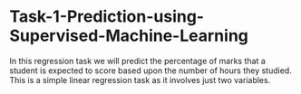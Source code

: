 # Task-1-Prediction-using-Supervised-Machine-Learning
In this regression task we will predict the percentage of marks that a student is expected to score based upon the number of hours they studied. This is a simple linear regression task as it involves just two variables.
